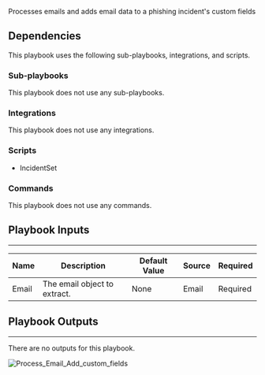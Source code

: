 Processes emails and adds email data to a phishing incident's custom fields

## Dependencies
This playbook uses the following sub-playbooks, integrations, and scripts.

### Sub-playbooks
This playbook does not use any sub-playbooks.

### Integrations
This playbook does not use any integrations.

### Scripts
* IncidentSet

### Commands
This playbook does not use any commands.

## Playbook Inputs
---

| **Name** | **Description** | **Default Value** | **Source** | **Required** |
| --- | --- | --- | --- | --- |
| Email | The email object to extract. | None | Email | Required |

## Playbook Outputs
---
There are no outputs for this playbook.

![Process_Email_Add_custom_fields](https://github.com/demisto/content/blob/77dfca704d8ac34940713c1737f89b07a5fc2b9d/images/playbooks/Process_Email_Add_custom_fields.png)
